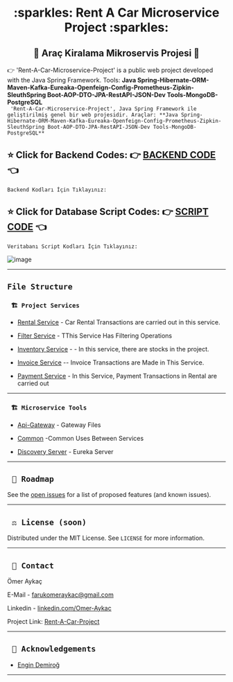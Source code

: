 <div align="center"><h1> :sparkles: Rent A Car Microservice Project  :sparkles: </h1> </div>
<div align="center"><h2> 🚥 Araç Kiralama Mikroservis Projesi 🚥 </h2> </div>

:point_right:  'Rent-A-Car-Microservice-Project' is a public web project developed with the Java Spring Framework. Tools: **Java Spring-Hibernate-ORM-Maven-Kafka-Eureaka-Openfeign-Config-Prometheus-Zipkin-SleuthSpring Boot-AOP-DTO-JPA-RestAPI-JSON-Dev Tools-MongoDB-PostgreSQL**
<br/>
 ``` 'Rent-A-Car-Microservice-Project', Java Spring Framework ile geliştirilmiş genel bir web projesidir. Araçlar: **Java Spring-Hibernate-ORM-Maven-Kafka-Eureaka-Openfeign-Config-Prometheus-Zipkin-SleuthSpring Boot-AOP-DTO-JPA-RestAPI-JSON-Dev Tools-MongoDB-PostgreSQL**```
<br/>


<b><h2> :star: Click for Backend Codes: :point_right: <a href="https://github.com/TheAykac/Rent-A-Car-Microservice-Project/tree/main/MicroService">BACKEND CODE </a> :point_left: </h2></b> 
``` Backend Kodları İçin Tıklayınız: ```
<b><h2> :star: Click for Database Script Codes: :point_right: <a href="https://github.com/TheAykac/Rent-A-Car-Microservice-Project/blob/main/PostgreSql/Database-Script.txt">SCRIPT CODE</a> :point_left: </h2></b>
``` Veritabanı Script Kodları İçin Tıklayınız: ```

![image](https://user-images.githubusercontent.com/101461108/207581512-58f27355-0389-45e2-a867-afa7756642b3.png)

---
## `File Structure` 

### ` 🏗️ Project Services`
  
<ul>
        <li><a href="https://github.com/TheAykac/Rent-A-Car-Microservice-Project/tree/main/MicroService/rentalService">Rental Service</a> - Car Rental Transactions are carried out in this service.
            </ul>
            <ul>
        <li><a href="https://github.com/TheAykac/Rent-A-Car-Microservice-Project/tree/main/MicroService/filter-service">Filter Service</a> - TThis Service Has Filtering Operations
            </ul>
               <ul>
        <li><a href="https://github.com/TheAykac/Rent-A-Car-Microservice-Project/tree/main/MicroService/invertoryService">Inventory Service</a> - - In this service, there are stocks in the project.
            </ul>
               <ul>
        <li><a href="https://github.com/TheAykac/Rent-A-Car-Microservice-Project/tree/main/MicroService/invoice-service">Invoice Service</a> -- Invoice Transactions are Made in This Service.
            </ul>
               <ul>
        <li><a href="https://github.com/TheAykac/Rent-A-Car-Microservice-Project/tree/main/MicroService/payment-service">Payment Service</a> - In this Service, Payment Transactions in Rental are carried out
            </ul>
               
               
---
 
### ` 🏗️ Microservice Tools`
<ul>
        <li><a href="https://github.com/TheAykac/Rent-A-Car-Microservice-Project/tree/main/MicroService/apigateway">Api-Gateway</a> - Gateway Files
            </ul>
            <ul>
        <li><a href="https://github.com/TheAykac/Rent-A-Car-Microservice-Project/tree/main/MicroService/common">Common</a> -Common Uses Between Services
            </ul>
            <ul>
        <li><a href="https://github.com/TheAykac/Rent-A-Car-Microservice-Project/tree/main/MicroService/discovery-server">Discovery Server</a> - Eureka Server
            </ul>
 
---
 
 ## ` 🚧 Roadmap`
See the [open issues](https://github.com/TheAykac/Rent-A-Car-Microservice-Project/issues) for a list of proposed features (and known issues).

---
 


## ` ⚖️ License (soon)`

Distributed under the MIT License. See `LICENSE` for more information.

---

## ` 📧 Contact`

Ömer Aykaç 

E-Mail - [farukomeraykac@gmail.com](mailto:farukomeraykac@gmail.com)

Linkedin - [linkedin.com/Omer-Aykac](https://www.linkedin.com/in/omerfarukaykac/)

Project Link: [Rent-A-Car-Project](https://github.com/TheAykac/Rent-A-Car-Microservice-Project)

---

## ` 🙏 Acknowledgements`

- [Engin Demiroğ](https://www.linkedin.com/in/engindemirog/)

---
